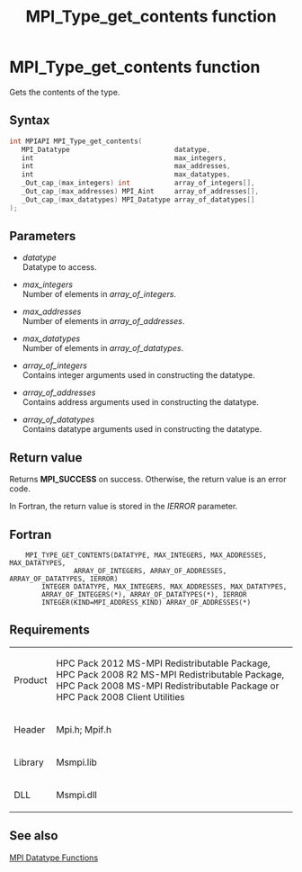 ﻿---
title: MPI_Type_get_contents function
TOCTitle: MPI_Type_get_contents function
ms:assetid: 1e25a15b-cc5a-4584-b130-29b742c84753
ms:mtpsurl: https://msdn.microsoft.com/en-us/library/Dn520569(v=VS.85)
ms:contentKeyID: 59361040
ms.date: 03/28/2018
mtps_version: v=VS.85
f1_keywords:
- MPI_TYPE_GET_CONTENTS
- mpif/MPI_Type_get_contents
- mpi/MPI_TYPE_GET_CONTENTS
dev_langs:
- C++
- C
---

# MPI\_Type\_get\_contents function

Gets the contents of the type.

## Syntax

``` c++
int MPIAPI MPI_Type_get_contents(
   MPI_Datatype                          datatype,
   int                                   max_integers,
   int                                   max_addresses,
   int                                   max_datatypes,
   _Out_cap_(max_integers) int           array_of_integers[],
   _Out_cap_(max_addresses) MPI_Aint     array_of_addresses[],
   _Out_cap_(max_datatypes) MPI_Datatype array_of_datatypes[]
);
```

## Parameters

  - *datatype*  
    Datatype to access.

  - *max\_integers*  
    Number of elements in *array\_of\_integers*.

  - *max\_addresses*  
    Number of elements in *array\_of\_addresses*.

  - *max\_datatypes*  
    Number of elements in *array\_of\_datatypes*.

  - *array\_of\_integers*  
    Contains integer arguments used in constructing the datatype.

  - *array\_of\_addresses*  
    Contains address arguments used in constructing the datatype.

  - *array\_of\_datatypes*  
    Contains datatype arguments used in constructing the datatype.

## Return value

Returns **MPI\_SUCCESS** on success. Otherwise, the return value is an error code.

In Fortran, the return value is stored in the *IERROR* parameter.

## Fortran

``` FORTRAN
    MPI_TYPE_GET_CONTENTS(DATATYPE, MAX_INTEGERS, MAX_ADDRESSES, MAX_DATATYPES,
                ARRAY_OF_INTEGERS, ARRAY_OF_ADDRESSES, ARRAY_OF_DATATYPES, IERROR)
        INTEGER DATATYPE, MAX_INTEGERS, MAX_ADDRESSES, MAX_DATATYPES,
        ARRAY_OF_INTEGERS(*), ARRAY_OF_DATATYPES(*), IERROR
        INTEGER(KIND=MPI_ADDRESS_KIND) ARRAY_OF_ADDRESSES(*)
```

## Requirements

<table>
<colgroup>
<col  />
<col  />
</colgroup>
<tbody>
<tr class="odd">
<td><p>Product</p></td>
<td><p>HPC Pack 2012 MS-MPI Redistributable Package, HPC Pack 2008 R2 MS-MPI Redistributable Package, HPC Pack 2008 MS-MPI Redistributable Package or HPC Pack 2008 Client Utilities</p></td>
</tr>
<tr class="even">
<td><p>Header</p></td>
<td>Mpi.h;
Mpif.h</td>
</tr>
<tr class="odd">
<td><p>Library</p></td>
<td>Msmpi.lib</td>
</tr>
<tr class="even">
<td><p>DLL</p></td>
<td>Msmpi.dll</td>
</tr>
</tbody>
</table>


## See also

[MPI Datatype Functions](mpi-datatype-functions.md)

